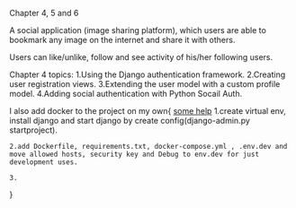 Chapter 4, 5 and 6 

A social application (image sharing platform), which users are able to bookmark any image on the internet and share it with others.

Users can like/unlike, follow and see activity of his/her following users.

Chapter 4 topics:
1.Using the Django authentication framework.
2.Creating user registration views.
3.Extending the user model with a custom profile model.
4.Adding social authentication with Python Socail Auth.

I also add docker to the project on my own{ [some help](https://testdriven.io/blog/dockerizing-django-with-postgres-gunicorn-and-nginx/)
    1.create virtual env, install django and start django by create config(django-admin.py startproject).

    2.add Dockerfile, requirements.txt, docker-compose.yml , .env.dev and move allowed hosts, security key and Debug to env.dev for just development uses.

    3.
}